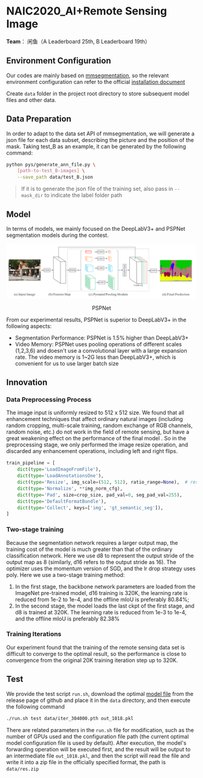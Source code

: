 # NAIC2020_AI+Remote Sensing Image 

**Team**： 闲鱼（A Leaderboard 25th, B Leaderboard 19th）

## Environment Configuration

Our codes are mainly based on [mmsegmentation](https://github.com/open-mmlab/mmsegmentation), so the relevant environment configuration can refer to the official [installation document](docs/install.md)

Create `data` folder in the project root directory to store subsequent model files and other data.

## Data Preparation

In order to adapt to the data set API of mmsegmentation, we will generate a json file for each data subset, describing the picture and the position of the mask. Taking test_B as an example, it can be generated by the following command:

```bash
python pys/generate_ann_file.py \
    [path-to-test_B-images] \
    --save_path data/test_B.json
```

> If it is to generate the json file of the training set, also pass in `--mask_dir` to indicate the label folder path

## Model

In terms of models, we mainly focused on the DeepLabV3+ and PSPNet segmentation models during the contest.

![](docs/pspnet.png)

<center><p>PSPNet</p></center>

From our experimental results, PSPNet is superior to DeepLabV3+ in the following aspects:

- Segmentation Performance: PSPNet is 1.5% higher than DeepLabV3+
- Video Memory: PSPNet uses pooling operations of different scales (1,2,3,6) and doesn't use a convolutional layer with a large expansion rate. The video memory is 1~2G less than DeepLabV3+, which is convenient for us to use larger batch size

## Innovation

### Data Preprocessing Process

The image input is uniformly resized to 512 x 512 size. We found that all enhancement techniques that affect ordinary natural images (including random cropping, multi-scale training, random exchange of RGB channels, random noise, etc.) do not work in the field of remote sensing, but have a great weakening effect on the performance of the final model . So in the preprocessing stage, we only performed the image resize operation, and discarded any enhancement operations, including left and right flips.

```python
train_pipeline = [
    dict(type='LoadImageFromFile'),      
    dict(type='LoadAnnotationsOne'),     
    dict(type='Resize', img_scale=(512, 512), ratio_range=None),  # resize
    dict(type='Normalize', **img_norm_cfg),
    dict(type='Pad', size=crop_size, pad_val=0, seg_pad_val=255),
    dict(type='DefaultFormatBundle'),
    dict(type='Collect', keys=['img', 'gt_semantic_seg']),
]
```

### Two-stage training

Because the segmentation network requires a larger output map, the training cost of the model is much greater than that of the ordinary classification network. Here we use d8 to represent the output stride of the output map as 8 (similarly, d16 refers to the output stride as 16). The optimizer uses the momentum version of SGD, and the lr drop strategy uses poly. Here we use a two-stage training method:

1. In the first stage, the backbone network parameters are loaded from the ImageNet pre-trained model, d16 training is 320K, the learning rate is reduced from 1e-2 to 1e-4, and the offline mIoU is preferably 80.84%;
2. In the second stage, the model loads the last ckpt of the first stage, and d8 is trained at 320K. The learning rate is reduced from 1e-3 to 1e-4, and the offline mIoU is preferably 82.38%

### Training Iterations

Our experiment found that the training of the remote sensing data set is difficult to converge to the optimal result, so the performance is close to convergence from the original 20K training iteration step up to 320K.


## Test

We provide the test script `run.sh`, download the optimal [model file](https://github.com/wuhy68/NAIC2020_AI-Remote-Sensing-Image/releases/download/v1/iter_304000.pth) from the release page of github and place it in the `data` directory, and then execute the following command

```bash
./run.sh test data/iter_304000.pth out_1018.pkl 
```

There are related parameters in the `run.sh` file for modification, such as the number of GPUs used and the configuration file path (the current optimal model configuration file is used by default). After execution, the model's forwarding operation will be executed first, and the result will be output to an intermediate file `out_1018.pkl`, and then the script will read the file and write it into a zip file in the officially specified format, the path is `data/res.zip`